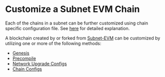 # Customize a Subnet EVM Chain

Each of the chains in a subnet can be further customized using chain specific
configuration file. See [here](../nodes/maintain/chain-config-flags.md) for detailed explanation.

A blockchain created by or forked from [Subnet-EVM](https://github.com/ava-labs/subnet-evm) can be
customized by utilizing one or more of the following methods:

- [Genesis](../subnets/subnet-evm-genesis-file)
- [Precompile](../subnets/subnet-evm-precompiles)
- [Network Upgrade Configs](../subnets/network-upgrades)
- [Chain Configs](../subnets/subnet-evm-chain-configs)
